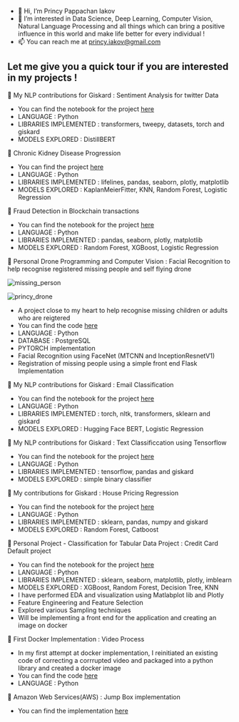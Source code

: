 - 👋 Hi, I’m Princy Pappachan Iakov 
- 👀 I’m interested in Data Science, Deep Learning, Computer Vision, Natural Language Processing  and all things which can bring a positive influence in this world and make life better for every individual ! 
- 📫 You can reach me at princy.iakov@gmail.com

## Let me give you a quick tour if you are interested in my projects ! 
🌟  My NLP contributions for Giskard : Sentiment Analysis for twitter Data
   - You can find the notebook for the project [here](https://github.com/Giskard-AI/giskard-examples/blob/main/Sentiment_Analysis_for_Twitter_Data.ipynb) 
   - LANGUAGE : Python
   - LIBRARIES IMPLEMENTED : transformers, tweepy, datasets, torch and giskard
   - MODELS EXPLORED : DistillBERT


🌟 Chronic Kidney Disease Progression
   - You can find the project [here](https://github.com/princyiakov/chronic_kidney_disease_progression) 
   - LANGUAGE : Python
   - LIBRARIES IMPLEMENTED : lifelines, pandas, seaborn, plotly, matplotlib
   - MODELS EXPLORED :  KaplanMeierFitter, KNN, Random Forest, Logistic Regression 
   
🌟 Fraud Detection in Blockchain transactions
   - You can find the notebook for the project [here](https://github.com/princyiakov/fraud_detection_blockchain/tree/main/notebooks) 
   - LANGUAGE : Python
   - LIBRARIES IMPLEMENTED : pandas, seaborn, plotly, matplotlib
   - MODELS EXPLORED : Random Forest, XGBoost, Logistic Regression 

🌟 Personal Drone Programming and Computer Vision : Facial Recognition to help recognise registered missing people and self flying drone

![missing_person](https://github.com/princyiakov/princyiakov/blob/main/missing_person.gif)


![princy_drone](https://github.com/princyiakov/princyiakov/blob/main/princy_drone.gif)
  - A project close to my heart to help recognise missing children or adults who are reigtered 
  - You can find the code [here](https://github.com/princyiakov/Drone_Face_Recognition)
  - LANGUAGE : Python
  - DATABASE : PostgreSQL
  - PYTORCH implementation
  - Facial Recognition using FaceNet (MTCNN and InceptionResnetV1)
  - Registration of missing people using a simple front end Flask Implementation


🌟 My NLP contributions for Giskard : Email Classification
 - You can find the notebook for the project [here](https://github.com/Giskard-AI/giskard-examples/blob/main/Email%20Classification%20Model.ipynb) 
 - LANGUAGE : Python
 - LIBRARIES IMPLEMENTED : torch, nltk, transformers, sklearn and giskard
 - MODELS EXPLORED : Hugging Face BERT, Logistic Regression

🌟 My NLP contributions for Giskard : Text Classificcation using Tensorflow
 - You can find the notebook for the project [here](https://github.com/Giskard-AI/giskard-examples/blob/main/Text_classification_Using_Tensorflow_Neural_Network.ipynb) 
 - LANGUAGE : Python
 - LIBRARIES IMPLEMENTED : tensorflow, pandas and giskard
 - MODELS EXPLORED : simple binary classifier

🌟 My contributions for Giskard : House Pricing Regression  
 - You can find the notebook for the project [here](https://github.com/Giskard-AI/giskard-examples/blob/main/House%20pricing%20regression%20model.ipynb) 
 - LANGUAGE : Python
 - LIBRARIES IMPLEMENTED : sklearn, pandas, numpy and giskard
 - MODELS EXPLORED : Random Forest, Catboost
 

🌟 Personal Project - Classification for Tabular Data Project : Credit Card Default project 
  - You can find the notebook for the project [here](https://github.com/princyiakov/credit-card-default/blob/main/credit-card-default.ipynb) 
  - LANGUAGE : Python
  - LIBRARIES IMPLEMENTED : sklearn, seaborn, matplotlib, plotly, imblearn
  - MODELS EXPLORED : XGBoost, Random Forest, Decision Tree, KNN
  - I have performed EDA and visualization using Matlabplot lib and Plotly
  - Feature Engineering and Feature Selection
  - Explored various Sampling techniques 
  - Will be implementing a front end for the application and creating an image on docker 
  
🌟 First Docker Implementation : Video Process
  - In my first attempt at docker implementation, I reinitiated an existing code of correcting a corrrupted video and packaged into a python library and created a docker image
  - You can find the code [here](https://github.com/princyiakov/videoprocess)
  - LANGUAGE : Python

🌟 Amazon Web Services(AWS)  : Jump Box implementation
  - You can find the implementation [here](https://github.com/princyiakov/develop/tree/master/AWS/JumpBox) 
<!---
princyiakov/princyiakov is a ✨ special ✨ repository because its `README.md` (this file) appears on your GitHub profile.
You can click the Preview link to take a look at your changes.
--->
